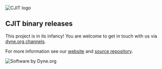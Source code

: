 ![CJIT logo](docs/cjit-logo.png)

## CJIT binary releases

This project is in its infancy! You are welcome to get in touch with us via [dyne.org channels](https://dyne.org/contact).

For more information see our [website](https://dyne.org/cjit) and [source repository](https://github.com/dyne/cjit).

![Software by Dyne.org](https://files.dyne.org/software_by_dyne.png)
